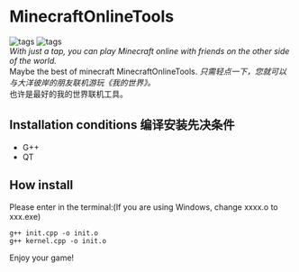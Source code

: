 # MinecraftOnlineTools
![tags](https://img.shields.io/badge/N2N-2.0-brightgreen.svg)   ![tags](https://img.shields.io/badge/CPP-ISO_CPP11-brightgreen.svg)   
*With just a tap, you can play Minecraft online with friends on the other side of the world.*  
Maybe the best of minecraft MinecraftOnlineTools. 
*只需轻点一下，您就可以与大洋彼岸的朋友联机游玩《我的世界》。*   
也许是最好的我的世界联机工具。  
## Installation conditions 编译安装先决条件  
- G++  
- QT  
## How install  
Please enter in the terminal:(If you are using Windows, change xxxx.o to xxx.exe)   
```Shell  
g++ init.cpp -o init.o  
g++ kernel.cpp -o init.o   
```  
Enjoy your game!  
